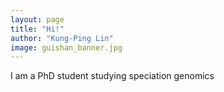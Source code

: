 ```yaml
---
layout: page
title: "Hi!"
author: "Kung-Ping Lin"
image: guishan_banner.jpg
---
```


I am a PhD student studying speciation genomics
